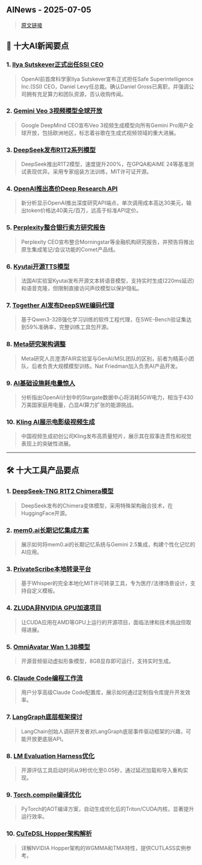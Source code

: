 ## AINews - 2025-07-05

> [原文链接](https://news.smol.ai/issues/25-07-03-not-much/)

## 📰 十大AI新闻要点

### 1. [Ilya Sutskever正式出任SSI CEO](https://twitter.com/ilyasut/status/1940802278979690613)
> OpenAI前首席科学家Ilya Sutskever宣布正式担任Safe Superintelligence Inc.(SSI) CEO，Daniel Levy任总裁。确认Daniel Gross已离职，并强调公司拥有充足算力和团队资源，否认收购传闻。

### 2. [Gemini Veo 3视频模型全球开放](https://twitter.com/demishassabis/status/1940616072304251152)
> Google DeepMind CEO宣布Veo 3视频生成模型向所有Gemini Pro用户全球开放，包括欧洲地区，标志着谷歌在生成式视频领域的重大进展。

### 3. [DeepSeek发布R1T2系列模型](https://twitter.com/reach_vb/status/1940536684061643239)
> DeepSeek推出R1T2模型，速度提升200%，在GPQA和AIME 24等基准测试表现优异。采用专家组装方法训练，MIT许可证开源。

### 4. [OpenAI推出高价Deep Research API](https://twitter.com/ArtificialAnlys/status/1940896348364210647)
> 新分析显示OpenAI推出深度研究API端点，单次调用成本高达30美元，输出token价格达40美元/百万，远高于标准API定价。

### 5. [Perplexity整合银行卖方研究报告](https://twitter.com/AravSrinivas/status/1940808181296545859)
> Perplexity CEO宣布整合Morningstar等金融机构研究报告，并预告将推出原生集成笔记/会议功能的Comet产品线。

### 6. [Kyutai开源TTS模型](https://github.com/kyutai-labs/delayed-streams-modeling/)
> 法国AI实验室Kyutai发布开源文本转语音模型，支持实时生成(220ms延迟)和语音克隆，但限制直接访问声纹模型以保护隐私。

### 7. [Together AI发布DeepSWE编码代理](https://twitter.com/tri_dao/status/1940765882227347585)
> 基于Qwen3-32B强化学习训练的软件工程代理，在SWE-Bench验证集达到59%准确率，完整训练工具包开源。

### 8. [Meta研究架构调整](https://twitter.com/ZeyuanAllenZhu/status/1940659709478162555)
> Meta研究人员澄清FAIR实验室与GenAI/MSL团队的区别，前者为精英小团队，后者负责大规模模型训练。Nat Friedman加入负责AI产品开发。

### 9. [AI基础设施耗电量惊人](https://twitter.com/scaling01/status/1940536579183067540)
> 分析指出OpenAI计划中的Stargate数据中心将消耗5GW电力，相当于430万美国家庭用电量，凸显AI算力扩张的能源挑战。

### 10. [Kling AI展示电影级视频生成](https://twitter.com/Kling_ai/status/1940790647382057174)
> 中国视频生成初创公司Kling发布高质量短片，展示其在叙事连贯性和视觉表现上的突破性进展。

---

## 🛠️ 十大工具产品要点

### 1. [DeepSeek-TNG R1T2 Chimera模型](https://twitter.com/swyx/status/1940660469733511388)
> DeepSeek发布的Chimera变体模型，采用特殊架构融合技术，在HuggingFace开源。

### 2. [mem0.ai长期记忆集成方案](http://mem0.ai/)
> 展示如何将mem0.ai的长期记忆系统与Gemini 2.5集成，构建个性化记忆的AI应用。

### 3. [PrivateScribe本地转录平台](http://privatescribe.ai/)
> 基于Whisper的完全本地化MIT许可转录工具，专为医疗/法律场景设计，支持自定义模板。

### 4. [ZLUDA非NVIDIA GPU加速项目](https://github.com/vosen/ZLUDA)
> 让CUDA应用在AMD等GPU上运行的开源项目，面临法律和技术挑战但取得进展。

### 5. [OmniAvatar Wan 1.3B模型](https://github.com/Omni-Avatar/OmniAvatar)
> 开源音频驱动虚拟形象模型，8GB显存即可运行，支持实时生成。

### 6. [Claude Code编程工作流](https://github.com/Veraticus/nix-config/tree/main/home-manager/claude-code)
> 用户分享高级Claude Code配置库，展示如何通过定制指令库提升开发效率。

### 7. [LangGraph底层框架探讨](https://twitter.com/hwchase17/status/1940847199157682383)
> LangChain创始人调研开发者对LangGraph底层事件驱动框架的兴趣，可能开放更底层API。

### 8. [LM Evaluation Harness优化](https://github.com/EleutherAI/lm-evaluation-harness/issues/3083)
> 开源评估工具启动时间从9秒优化至0.05秒，通过延迟加载和导入重构实现。

### 9. [Torch.compile编译优化](https://pytorch.org/docs/stable/torch.compiler.html)
> PyTorch的AOT编译方案，自动生成优化后的Triton/CUDA内核，显著提升运行效率。

### 10. [CuTeDSL Hopper架构解析](https://veitner.bearblog.dev/cutedsl-on-hopper-wgmma-and-tma-intro/)
> 详解NVIDIA Hopper架构的WGMMA和TMA特性，提供CUTLASS实例参考。
